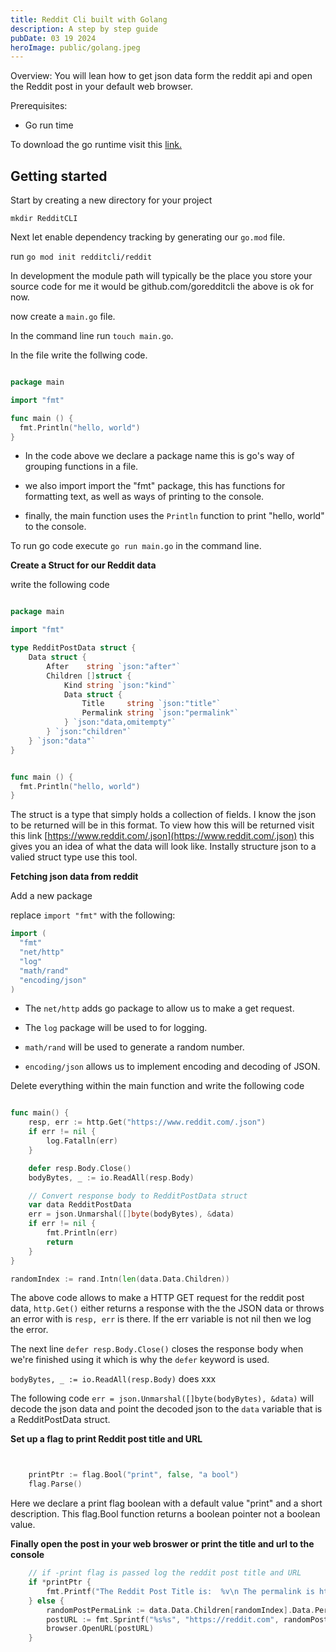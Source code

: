 ```yaml
---
title: Reddit Cli built with Golang
description: A step by step guide
pubDate: 03 19 2024
heroImage: public/golang.jpeg
---
```

Overview: You will lean how to get json data form the reddit api and open the Reddit post in your default web browser.

Prerequisites:

*   Go run time
    

To download the go runtime visit this [link.](https://go.dev/doc/install)

## Getting started

Start by creating a new directory for your project

`mkdir RedditCLI`

Next let enable dependency tracking by generating our `go.mod` file.

run `go mod init redditcli/reddit`

In development the module path will typically be the place you store your source code for me it would be github.com/goredditcli the above is ok for now.

now create a `main.go` file.

In the command line run `touch main.go`.

In the file write the follwing code.

```go

package main

import "fmt"

func main () {
  fmt.Println("hello, world")
}
```

*   In the code above we declare a package name this is go's way of grouping functions in a file.
    
*   we also import import the "fmt" package, this has functions for formatting text, as well as ways of printing to the console.
    
*   finally, the main function uses the `Println` function to print "hello, world" to the console.
    

To run go code execute `go run main.go` in the command line.

**Create a Struct for our Reddit data**

write the following code

```go

package main

import "fmt"

type RedditPostData struct {
    Data struct {
        After    string `json:"after"`
        Children []struct {
            Kind string `json:"kind"`
            Data struct {
                Title     string `json:"title"`
                Permalink string `json:"permalink"`
            } `json:"data,omitempty"`
        } `json:"children"`
    } `json:"data"`
}


func main () {
  fmt.Println("hello, world")
}
```

The struct is a type that simply holds a collection of fields. I know the json to be returned will be in this format. To view how this will be returned visit this link [https://www.reddit.com/.json](https://www.reddit.com/.json) this gives you an idea of what the data will look like. Instally structure json to a valied struct type use this tool.

**Fetching json data from reddit**

Add a new package

replace `import "fmt"` with the following: 

```go
import ( 
  "fmt"
  "net/http"
  "log"
  "math/rand"
  "encoding/json"
)
```

*   The `net/http` adds go package to allow us to make a get request.
    
*   The `log` package will be used to for logging.

*   `math/rand` will be used to generate a random number.

*   `encoding/json` allows us to implement encoding and decoding of JSON.
    

Delete everything within the main function and write the following code

```go

func main() {
    resp, err := http.Get("https://www.reddit.com/.json")
    if err != nil {
        log.Fatalln(err)
    }

    defer resp.Body.Close()
    bodyBytes, _ := io.ReadAll(resp.Body)

    // Convert response body to RedditPostData struct
    var data RedditPostData
    err = json.Unmarshal([]byte(bodyBytes), &data)
    if err != nil {
        fmt.Println(err)
        return
    }
}

randomIndex := rand.Intn(len(data.Data.Children))
```
The above code allows to make a HTTP GET request for the reddit post data, `http.Get()` either returns a response with the the JSON data or throws an error with is `resp, err` is there. If the err variable is not nil then we log the error.

The next line `defer resp.Body.Close()` closes the response body when we're finished using it which is why the `defer` keyword is used.

`bodyBytes, _ := io.ReadAll(resp.Body)` does xxx


The following code `err = json.Unmarshal([]byte(bodyBytes), &data)` will decode the json data and point the decoded json to the `data` variable that is a RedditPostData struct.

**Set up a flag to print Reddit post title and URL**

```go


	printPtr := flag.Bool("print", false, "a bool")
	flag.Parse()


```
Here we declare a print flag boolean with a default value "print" and a short description. This flag.Bool function returns a boolean pointer not a boolean value.

**Finally open the post in your web broswer or print the title and url to the console**

```go
	// if -print flag is passed log the reddit post title and URL
	if *printPtr {
		fmt.Printf("The Reddit Post Title is:  %v\n The permalink is https://reddit.com%v\n", data.Data.Children[randomIndex].Data.Title, data.Data.Children[randomIndex].Data.Permalink)
	} else {
		randomPostPermaLink := data.Data.Children[randomIndex].Data.Permalink
		postURL := fmt.Sprintf("%s%s", "https://reddit.com", randomPostPermaLink)
		browser.OpenURL(postURL)
	}

```

